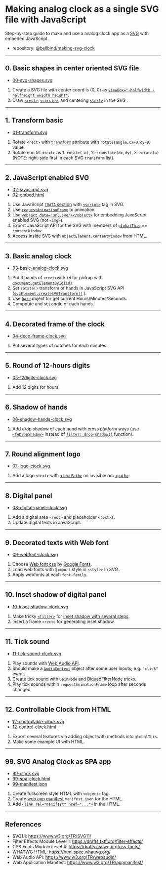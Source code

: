 # Making analog clock as a single SVG file with JavaScript

Step-by-step guide to make and use a analog clock app as a [SVG](https://www.w3.org/TR/SVG11/) with embeded JavaScript.

<object data="99-clock.svg"></object>

- repository: [@bellbind/making-svg-clock](https://github.com/bellbind/making-svg-clock)

-----

## 0. Basic shapes in center oriented SVG file

- [00-svg-shapes.svg](00-svg-shapes.svg)

1. Create a SVG file with center coord is (0, 0) as [`viewBox="-halfwidth -halfheight wwidth height"`](https://www.w3.org/TR/SVG11/single-page.html#coords-ViewBoxAttribute).
2. Draw [`<rect>`](https://www.w3.org/TR/SVG11/single-page.html#shapes-RectElement), [`<circle>`](https://www.w3.org/TR/SVG11/single-page.html#shapes-CircleElement), and centering [`<text>`](https://www.w3.org/TR/SVG11/single-page.html#text-TextElement) in the SVG .

<object data="00-svg-shapes.svg"></object>

-----

## 1. Transform basic

- [01-transform.svg](01-transform.svg)

1. Rotate `<rect>` with [`transform`](https://www.w3.org/TR/SVG11/single-page.html#coords-TransformAttribute) attribute with `rotate(angle,cx=0,cy=0)` value.
2. Rotate non tilt `<text>` as 1. `rotate(-a)`, 2. `translate(dx,dy)`, 3. `rotate(a)` (NOTE: right-side first in each SVG `transform` list).

<object data="01-transform.svg"></object>

-----

## 2. JavaScript enabled SVG

- [02-javascript.svg](02-javascript.svg)
- [02-embed.html](02-embed.html)

1. Use JavaScript [`CDATA` section](https://en.wikipedia.org/wiki/CDATA) with [`<script>`](https://www.w3.org/TR/SVG11/single-page.html#script-ScriptElement) tag in SVG.
2. Use [`requestAnimationFrame`](https://html.spec.whatwg.org/multipage/imagebitmap-and-animations.html#dom-animationframeprovider-requestanimationframe) to animation
3. Use [`<object data="url.svg"></object>`](https://html.spec.whatwg.org/multipage/iframe-embed-object.html#the-object-element) for embedding JavaScript enabled SVG (not `<img>`).
4. Export JavaScript API for the SVG with members of [`globalThis`](https://developer.mozilla.org/en-US/docs/Web/JavaScript/Reference/Global_Objects/globalThis) == `contentWindow`.
5. Access inside SVG with `objectElement.contentWindow` from HTML.

<object data="02-javascript.svg"></object>

-----

## 3. Basic analog clock

- [03-basic-analog-clock.svg](03-basic-analog-clock.svg)

1. Put 3 hands of `<rect>`with `id` for pickup with [`document.getElementById(id)`](https://developer.mozilla.org/en-US/docs/Web/API/Document/getElementById).
2. Set `rotate()` transform of hands in JavaScript SVG API ([`svgElement.createSVGTransform()`](https://www.w3.org/TR/SVG11/single-page.html#struct-__svg__SVGSVGElement__createSVGTransform) ).
3. Use [`Date`](https://developer.mozilla.org/en-US/docs/Web/JavaScript/Reference/Global_Objects/Date) object for get current Hours/Minutes/Seconds.
4. Compoute and set angle of each hands.

<object data="03-basic-analog-clock.svg"></object>

-----

## 4. Decorated frame of the clock

- [04-deco-frame-clock.svg](04-deco-frame-clock.svg)

1. Put several types of notches for each minutes.

<object data="04-deco-frame-clock.svg"></object>

-----

## 5. Round of 12-hours digits

- [05-12digits-clock.svg](05-12digits-clock.svg)

1. Add 12 digits for hours.

<object data="05-12digits-clock.svg"></object>

-----

## 6. Shadow of hands

- [06-shadow-hands-clock.svg](06-shadow-hands-clock.svg)

1. Add drop shadow of each hand with cross platform ways (use [`<feDropShadow>`](https://drafts.fxtf.org/filter-effects/#feDropShadowElement) instead of [`filter: drop-shadow()`](https://drafts.fxtf.org/filter-effects/#funcdef-filter-drop-shadow) function).

<object data="06-shadow-hands-clock.svg"></object>

-----

## 7. Round alignment logo 

- [07-logo-clock.svg](07-logo-clock.svg)

1. Add a logo `<text>` with [`<textPath>`](https://www.w3.org/TR/SVG11/single-page.html#text-TextPathElement) on invisible arc [`<path>`](https://www.w3.org/TR/SVG11/single-page.html#paths-PathElement).

<object data="07-logo-clock.svg"></object>

-----

## 8. Digital panel

- [08-digital-panel-clock.svg](08-digital-panel-clock.svg)

1. Add a digital area `<rect>` and placeholder `<text>`s.
2. Update digital texts in JavaScript.

<object data="08-digital-panel-clock.svg"></object>

-----

## 9. Decorated texts with Web font

- [09-webfont-clock.svg](09-webfont-clock.svg)

1. Choose [Web font css](https://drafts.csswg.org/css-fonts/#font-face-rule) by [Google Fonts](https://fonts.google.com/).
2. Load web fonts with `@import` style in `<style>` in SVG .
3. Apply webfonts at each `font-family`.

<object data="09-webfont-clock.svg"></object>

-----

## 10. Inset shadow of digital panel

- [10-inset-shadow-clock.svg](10-inset-shadow-clock.svg)

1. Make tricky [`<filter>`](https://www.w3.org/TR/SVG11/single-page.html#filters-FilterElement) for [inset shadow with several steps](http://jsfiddle.net/kkPM4/).
2. Insert a frame `<rect>` for generating inset shadow.

<object data="10-inset-shadow-clock.svg"></object>

-----

## 11. Tick sound

- [11-tick-sound-clock.svg](11-tick-sound-clock.svg)

1. Play sounds with [Web Audio API](https://www.w3.org/TR/webaudio/).
2. Should make a [`AudioContext`](https://www.w3.org/TR/webaudio/#AudioContext) object after some user inputs; e.g. `"click"` event.
3. Create tick sound with [`GainNode`](https://www.w3.org/TR/webaudio/#gainnode) and [BiquadFilterNode](https://www.w3.org/TR/webaudio/#biquadfilternode) tricks.
4. Play tick sounds within `requestAnimationFrame` loop after seconds changed.

<object data="11-tick-sound-clock.svg"></object>

-----

## 12. Controllable Clock from HTML

- [12-controllable-clock.svg](12-controllable-clock.svg)
- [12-control-clock.html](12-control-clock.html)

1. Export several features via adding object with methods into `globalThis`.
2. Make some example UI with HTML.

<object data="12-control-clock.html" width="340" height="400"></object>

-----

## 99. SVG Analog Clock as SPA app

- [99-clock.svg](99-clock.svg)
- [99-spa-clock.html](99-spa-clock.html)
- [99-manifest.json](99-manifest.json)

1. Create fullscreen style HTML with `<object>` tag.
2. Create [web app manifest](https://www.w3.org/TR/appmanifest/) `manifest.json` for the HTML.
3. Add [`<link rel="manifest" href="...">`](https://www.w3.org/TR/appmanifest/#using-a-link-element-to-link-to-a-manifest) in the HTML.

<object data="99-spa-clock.html" width="480" height="640"></object>

-----

## References

- SVG1.1: https://www.w3.org/TR/SVG11/
- Filter Effects Module Level 1: https://drafts.fxtf.org/filter-effects/
- CSS Fonts Module Level 4: https://drafts.csswg.org/css-fonts/
- WHATWG HTML: https://html.spec.whatwg.org/
- Web Audio API: https://www.w3.org/TR/webaudio/
- Web Application Manifest: https://www.w3.org/TR/appmanifest/

